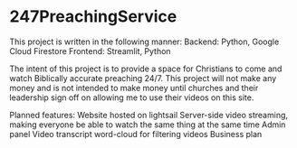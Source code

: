 # 247PreachingService

This project is written in the following manner:
Backend: Python, Google Cloud Firestore
Frontend: Streamlit, Python

The intent of this project is to provide a space for Christians to come and watch Biblically accurate preaching 24/7. This project will not make any money and is not intended to make money until churches and their leadership sign off on allowing me to use their videos on this site.

Planned features:
Website hosted on lightsail
Server-side video streaming, making everyone be able to watch the same thing at the same time
Admin panel
Video transcript word-cloud for filtering videos
Business plan
